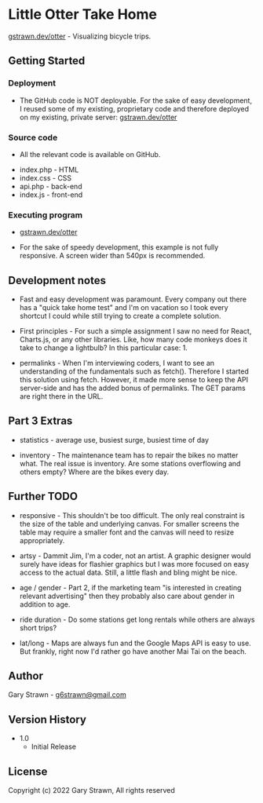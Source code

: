 # Little Otter Take Home

[gstrawn.dev/otter](https://gstrawn.dev/otter) - Visualizing bicycle trips.

## Getting Started

### Deployment

* The GitHub code is NOT deployable. For the sake of easy development, I reused some of my existing, proprietary code and therefore deployed on my existing, private server: [gstrawn.dev/otter](https://gstrawn.dev/otter)

### Source code

* All the relevant code is available on GitHub.
- index.php - HTML
- index.css - CSS
- api.php   - back-end
- index.js  - front-end

### Executing program

* [gstrawn.dev/otter](https://gstrawn.dev/otter)

* For the sake of speedy development, this example is not fully responsive. A screen wider than 540px is recommended.

## Development notes

* Fast and easy development was paramount. Every company out there has a "quick take home test" and I'm on vacation so I took every shortcut I could while still trying to create a complete solution.

* First principles - For such a simple assignment I saw no need for React, Charts.js, or any other libraries. Like, how many code monkeys does it take to change a lightbulb? In this particular case: 1.

* permalinks - When I'm interviewing coders, I want to see an understanding of the fundamentals such as fetch(). Therefore I started this solution using fetch. However, it made more sense to keep the API server-side and has the added bonus of permalinks. The GET params are right there in the URL.

## Part 3 Extras

* statistics - average use, busiest surge, busiest time of day

* inventory - The maintenance team has to repair the bikes no matter what. The real issue is inventory. Are some stations overflowing and others empty? Where are the bikes every day.

## Further TODO

* responsive - This shouldn't be too difficult. The only real constraint is the size of the table and underlying canvas. For smaller screens the table may require a smaller font and the canvas will need to resize appropriately.

* artsy - Dammit Jim, I'm a coder, not an artist. A graphic designer would surely have ideas for flashier graphics but I was more focused on easy access to the actual data. Still, a little flash and bling might be nice.

* age / gender - Part 2, if the marketing team "is interested in creating relevant advertising" then they probably also care about gender in addition to age.

* ride duration - Do some stations get long rentals while others are always short trips?

* lat/long - Maps are always fun and the Google Maps API is easy to use. But frankly, right now I'd rather go have another Mai Tai on the beach.

## Author

Gary Strawn - g6strawn@gmail.com

## Version History

* 1.0
    * Initial Release

## License

Copyright (c) 2022 Gary Strawn, All rights reserved
